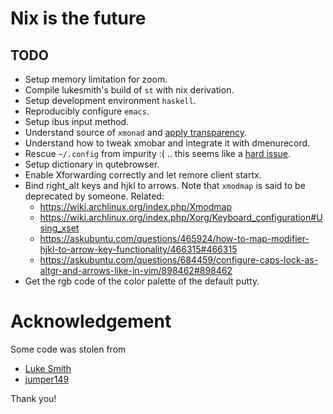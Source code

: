 # Nix is the future

## TODO

+ Setup memory limitation for zoom.
+ Compile lukesmith's build of `st` with nix derivation.
+ Setup development environment `haskell`.
+ Reproducibly configure `emacs`.
+ Setup ibus input method.
+ Understand source of `xmonad` and [apply
  transparency](https://stackoverflow.com/questions/43998105/making-every-window-transparent-with-xmonad/43998106#43998106).
+ Understand how to tweak xmobar and integrate it with dmenurecord.
+ Rescue `~/.config` from impurity :( .. this seems like a [hard
  issue](https://github.com/rycee/home-manager/issues/257).
+ Setup dictionary in qutebrowser.
+ Enable Xforwarding correctly and let remore client startx.
+ Bind right_alt keys and hjkl to arrows. Note that `xmodmap` is said to be
  deprecated by someone. Related:
  + https://wiki.archlinux.org/index.php/Xmodmap
  + https://wiki.archlinux.org/index.php/Xorg/Keyboard_configuration#Using_xset
  + https://askubuntu.com/questions/465924/how-to-map-modifier-hjkl-to-arrow-key-functionality/466315#466315
  + https://askubuntu.com/questions/684459/configure-caps-lock-as-altgr-and-arrows-like-in-vim/898462#898462
+ Get the rgb code of the color palette of the default putty.

# Acknowledgement

Some code was stolen from

+ [Luke Smith](https://github.com/LukeSmithxyz/)
+ [jumper149](https://github.com/jumper149/)

Thank you!
